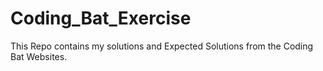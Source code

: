 # Coding_Bat_Exercise
This Repo contains my solutions and Expected Solutions from the Coding Bat Websites.

